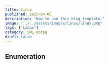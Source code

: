 ```yaml
---
title: Linux
published: 2025-04-06
description: "How to use this blog template."
image: "../../assets/images/linux/linux.png"
tags: ["Linux"]
category: SWS notes
draft: false
---
```


## Enumeration

